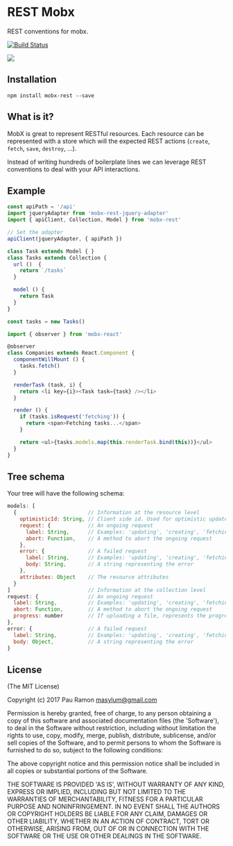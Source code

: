 # REST Mobx

REST conventions for mobx.

[![Build Status](https://travis-ci.org/masylum/mobx-rest.svg?branch=master)](https://travis-ci.org/masylum/mobx-rest)

![](https://media.giphy.com/media/b9QBHfcNpvqDK/giphy.gif)

## Installation

```
npm install mobx-rest --save
```

## What is it?

MobX is great to represent RESTful resources. Each resource can be represented
with a store which will the expected REST actions (`create`, `fetch`, `save`, `destroy`, ...).

Instead of writing hundreds of boilerplate lines we can leverage REST conventions
to deal with your API interactions.

## Example

```js
const apiPath = '/api'
import jqueryAdapter from 'mobx-rest-jquery-adapter'
import { apiClient, Collection, Model } from 'mobx-rest'

// Set the adapter
apiClient(jqueryAdapter, { apiPath })

class Task extends Model { }
class Tasks extends Collection {
  url ()  {
    return `/tasks`
  }

  model () {
    return Task
  }
}

const tasks = new Tasks()

import { observer } from 'mobx-react'

@observer
class Companies extends React.Component {
  componentWillMount () {
    tasks.fetch()
  }

  renderTask (task, i) {
    return <li key={i}><Task task={task} /></li>
  }

  render () {
    if (tasks.isRequest('fetching')) {
      return <span>Fetching tasks...</span>
    }

    return <ul>{tasks.models.map(this.renderTask.bind(this))}</ul>
  }
}

```

## Tree schema

Your tree will have the following schema:

```js
models: [
  {                       // Information at the resource level
    optimisticId: String, // Client side id. Used for optimistic updates
    request: {            // An ongoing request
      label: String,      // Examples: 'updating', 'creating', 'fetching', 'destroying' ...
      abort: Function,    // A method to abort the ongoing request
    },
    error: {              // A failed request
      label: String,      // Examples: 'updating', 'creating', 'fetching', 'destroying' ...
      body: String,       // A string representing the error
    },
    attributes: Object    // The resource attributes
  }
]                         // Information at the collection level
request: {                // An ongoing request
  label: String,          // Examples: 'updating', 'creating', 'fetching', 'destroying' ...
  abort: Function,        // A method to abort the ongoing request
  progress: number        // If uploading a file, represents the progress
},
error: {                  // A failed request
  label: String,          // Examples: 'updating', 'creating', 'fetching', 'destroying' ...
  body: Object,           // A string representing the error
}
```

## License

(The MIT License)

Copyright (c) 2017 Pau Ramon <masylum@gmail.com>

Permission is hereby granted, free of charge, to any person obtaining a copy of this software and associated documentation files (the 'Software'), to deal in the Software without restriction, including without limitation the rights to use, copy, modify, merge, publish, distribute, sublicense, and/or sell copies of the Software, and to permit persons to whom the Software is furnished to do so, subject to the following conditions:

The above copyright notice and this permission notice shall be included in all copies or substantial portions of the Software.

THE SOFTWARE IS PROVIDED 'AS IS', WITHOUT WARRANTY OF ANY KIND, EXPRESS OR IMPLIED, INCLUDING BUT NOT LIMITED TO THE WARRANTIES OF MERCHANTABILITY, FITNESS FOR A PARTICULAR PURPOSE AND NONINFRINGEMENT. IN NO EVENT SHALL THE AUTHORS OR COPYRIGHT HOLDERS BE LIABLE FOR ANY CLAIM, DAMAGES OR OTHER LIABILITY, WHETHER IN AN ACTION OF CONTRACT, TORT OR OTHERWISE, ARISING FROM, OUT OF OR IN CONNECTION WITH THE SOFTWARE OR THE USE OR OTHER DEALINGS IN THE SOFTWARE.
